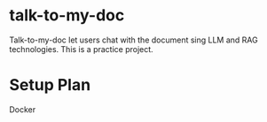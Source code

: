 # talk-to-my-doc
Talk-to-my-doc let users chat with the document sing LLM and RAG technologies. This is a practice project.

# Setup Plan

Docker

